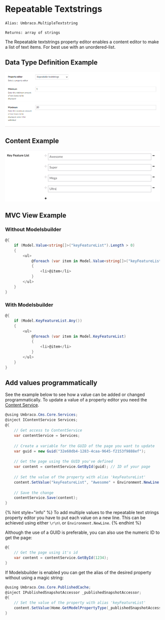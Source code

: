# Repeatable Textstrings

`Alias: Umbraco.MultipleTextstring`

`Returns: array of strings`

The Repeatable textstrings property editor enables a content editor to make a list of text items. For best use with an unordered-list.

## Data Type Definition Example

![Repeatable textstrings Data Type Definition](../../../../../../10/umbraco-cms/fundamentals/backoffice/property-editors/built-in-property-editors/images/Repeatable-Textstrings-DataType-v10.png)

## Content Example

![Repeatable textstrings Content](<../../../../../../10/umbraco-cms/fundamentals/backoffice/property-editors/built-in-property-editors/images/Multiple-Textbox-Repeatable-Textstrings-Content (2) (1) (3).png>)

## MVC View Example

### Without Modelsbuilder

```csharp
@{
    if (Model.Value<string[]>("keyFeatureList").Length > 0)
    {
        <ul>
            @foreach (var item in Model.Value<string[]>("keyFeatureList"))
            {
                <li>@item</li>
            }
        </ul>
    }
}
```

### With Modelsbuilder

```csharp
@{
    if (Model.KeyFeatureList.Any())
    {
        <ul>
            @foreach (var item in Model.KeyFeatureList)
            {
                <li>@item</li>
            }
        </ul>
    }
}
```

## Add values programmatically

See the example below to see how a value can be added or changed programmatically. To update a value of a property editor you need the [Content Service](../../../../reference/management/services/contentservice/).

```csharp
@using Umbraco.Cms.Core.Services;
@inject IContentService Services;
@{
    // Get access to ContentService
    var contentService = Services;

    // Create a variable for the GUID of the page you want to update
    var guid = new Guid("32e60db4-1283-4caa-9645-f2153f9888ef");

    // Get the page using the GUID you've defined
    var content = contentService.GetById(guid); // ID of your page

    // Set the value of the property with alias 'keyFeatureList'
    content.SetValue("keyFeatureList", "Awesome" + Environment.NewLine + "Super");

    // Save the change
    contentService.Save(content);
}
```

{% hint style="info" %}
To add multiple values to the repeatable text strings property editor you have to put each value on a new line. This can be achieved using either `\r\n\` or `Environment.NewLine`.
{% endhint %}

Although the use of a GUID is preferable, you can also use the numeric ID to get the page:

```csharp
@{
    // Get the page using it's id
    var content = contentService.GetById(1234); 
}
```

If Modelsbuilder is enabled you can get the alias of the desired property without using a magic string:

```csharp
@using Umbraco.Cms.Core.PublishedCache;
@inject IPublishedSnapshotAccessor _publishedSnapshotAccessor;
@{
    // Set the value of the property with alias 'keyFeatureList'
    content.SetValue(Home.GetModelPropertyType(_publishedSnapshotAccessor, x => x.KeyFeatureList).Alias, "Awesome" + Environment.NewLine + "Super");
}
```
